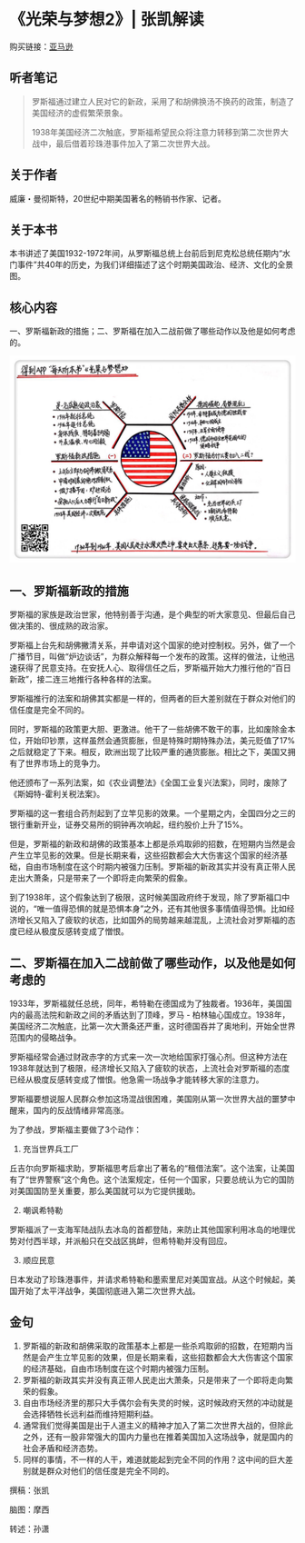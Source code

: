 《光荣与梦想2》| 张凯解读
========================

购买链接：[亚马逊](https://www.amazon.cn/光荣与梦想-威廉·曼彻斯特/dp/B00T2DK826/ref=sr_1_1?ie=UTF8&qid=1511095554&sr=8-1&keywords=光荣与梦想&dpID=51oD2AjgCFL&preST=_SX258_BO1,204,203,200_QL70_&dpSrc=srch)

听者笔记
------------------------

> 罗斯福通过建立人民对它的新政，采用了和胡佛换汤不换药的政策，制造了美国经济的虚假繁荣景象。
>
> 1938年美国经济二次触底，罗斯福希望民众将注意力转移到第二次世界大战中，最后借着珍珠港事件加入了第二次世界大战。

关于作者
------------------------

威廉・曼彻斯特，20世纪中期美国著名的畅销书作家、记者。

关于本书
------------------------

本书讲述了美国1932-1972年间，从罗斯福总统上台前后到尼克松总统任期内“水门事件”共40年的历史，为我们详细描述了这个时期美国政治、经济、文化的全景图。     

核心内容
------------------------

一、罗斯福新政的措施；二、罗斯福在加入二战前做了哪些动作以及他是如何考虑的。
 
![](the-glory-and-the-dream-02/001.JPG)

一、罗斯福新政的措施
------------------------

罗斯福的家族是政治世家，他特别善于沟通，是个典型的听大家意见、但最后自己做决策的、很成熟的政治家。

罗斯福上台先和胡佛撇清关系，并申请对这个国家的绝对控制权。另外，做了一个广播节目，叫做“炉边谈话”，为群众解释每一个发布的政策。这样的做法，让他迅速获得了民意支持。在安抚人心、取得信任之后，罗斯福开始大力推行他的“百日新政”，接二连三地推行各种各样的法案。

罗斯福推行的法案和胡佛其实都是一样的，但两者的巨大差别就在于群众对他们的信任度是完全不同的。

同时，罗斯福的政策更大胆、更激进。他干了一些胡佛不敢干的事，比如废除金本位，开始印钞票，这样虽然会通货膨胀，但是特殊时期特殊办法，美元贬值了17%之后就稳定了下来。相反，欧洲出现了比较严重的通货膨胀。相比之下，美国又拥有了世界市场上的竞争力。

他还颁布了一系列法案，如《农业调整法》《全国工业复兴法案》，同时，废除了《斯姆特-霍利关税法案》。

罗斯福的这一套组合药剂起到了立竿见影的效果。一个星期之内，全国四分之三的银行重新开业，证券交易所的铜钟再次响起，纽约股价上升了15%。

但是，罗斯福的新政和胡佛的政策基本上都是杀鸡取卵的招数，在短期内当然是会产生立竿见影的效果。但是长期来看，这些招数都会大大伤害这个国家的经济基础，自由市场制度在这个时期内被强力压制。罗斯福的新政其实并没有真正带人民走出大萧条，只是带来了一个即将走向繁荣的假象。

到了1938年，这个假象达到了极限，这时候美国政府终于发现，除了罗斯福口中说的，“唯一值得恐惧的就是恐惧本身”之外，还有其他很多事情值得恐惧。比如经济增长又陷入了疲软的状态，比如国外的局势越来越混乱，上流社会对罗斯福的态度已经从极度反感转变成了憎恨。

二、罗斯福在加入二战前做了哪些动作，以及他是如何考虑的
------------------------

1933年，罗斯福就任总统，同年，希特勒在德国成为了独裁者。1936年，美国国内的最高法院和新政之间的矛盾达到了顶峰，罗马 - 柏林轴心国成立。1938年，美国经济二次触底，比第一次大萧条还严重，这时德国吞并了奥地利，开始全世界范围内的侵略战争。

罗斯福经常会通过财政赤字的方式来一次一次地给国家打强心剂。但这种方法在1938年就达到了极限，经济增长又陷入了疲软的状态，上流社会对罗斯福的态度已经从极度反感转变成了憎恨。他急需一场战争才能转移大家的注意力。

罗斯福要想说服人民群众参加这场混战很困难，美国刚从第一次世界大战的噩梦中醒来，国内的反战情绪非常高涨。

为了参战，罗斯福主要做了3个动作：

1. 充当世界兵工厂

丘吉尔向罗斯福求助，罗斯福思考后拿出了著名的“租借法案”。这个法案，让美国有了“世界警察”这个角色。这个法案规定，任何一个国家，只要总统认为它的国防对美国国防至关重要，那么美国就可以为它提供援助。

2. 嘲讽希特勒

罗斯福派了一支海军陆战队去冰岛的首都登陆，来防止其他国家利用冰岛的地理优势对付西半球，并派船只在交战区挑衅，但希特勒并没有回应。

3. 顺应民意

日本发动了珍珠港事件，并请求希特勒和墨索里尼对美国宣战。从这个时候起，美国开始了太平洋战争，美国彻底进入第二次世界大战。

金句
------------------------

1. 罗斯福的新政和胡佛采取的政策基本上都是一些杀鸡取卵的招数，在短期内当然是会产生立竿见影的效果，但是长期来看，这些招数都会大大伤害这个国家的经济基础，自由市场制度在这个时期内被强力压制。
2. 罗斯福的新政其实并没有真正带人民走出大萧条，只是带来了一个即将走向繁荣的假象。
3. 自由市场经济里的那只大手偶尔会有失灵的时候，这时候政府天然的冲动就是会选择牺牲长远利益而维持短期利益。
4. 通常我们觉得美国是出于人道主义的精神才加入了第二次世界大战的，但除此之外，还有一股非常强大的国内力量也在推着美国加入这场战争，就是国内的社会矛盾和经济态势。
5. 同样的事情，不一样的人干，难道就能起到完全不同的作用？这中间的巨大差别就是群众对他们的信任度是完全不同的。

撰稿：张凯

脑图：摩西

转述：孙潇